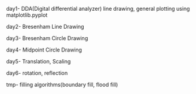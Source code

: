 day1- DDA(Digital differential analyzer) line drawing, general plotting using matplotlib.pyplot

day2- Bresenham Line Drawing

day3- Bresenham Circle Drawing

day4- Midpoint Circle Drawing

day5- Translation, Scaling

day6- rotation, reflection

tmp- filling algorithms(boundary fill, flood fill)
